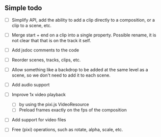 ## Simple todo

- [ ] Simplify API, add the ability to add a clip directly to a composition, or a clip to a scene, etc.
- [ ] Merge start + end on a clip into a single property. Possible rename, it is not clear that that is on the track it self.
- [ ] Add jsdoc comments to the code
- [ ] Reorder scenes, tracks, clips, etc.
- [ ] Allow something like a backdrop to be added at the same level as a scene, so we don't need to add it to each scene.
- [ ] Add audio support
- [ ] Improve 1x video playback
  - [ ] by using the pixi.js VideoResource
  - [ ] Preload frames exactly on the fps of the composition
- [ ] Add support for video files

- [ ] Free (pixi) operations, such as rotate, alpha, scale, etc.
